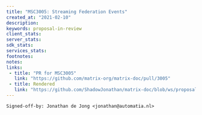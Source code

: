 ```yaml
---
title: "MSC3005: Streaming Federation Events"
created_at: "2021-02-10"
description:
keywords: proposal-in-review
client_stats:
server_stats:
sdk_stats:
services_stats:
footnotes:
notes:
links:
 - title: "PR for MSC3005"
   link: "https://github.com/matrix-org/matrix-doc/pull/3005"
 - title: Rendered
   link: "https://github.com/ShadowJonathan/matrix-doc/blob/ws/proposals/3005-federation-streaming.md"
---
```


`Signed-off-by: Jonathan de Jong <jonathan@automatia.nl>`
